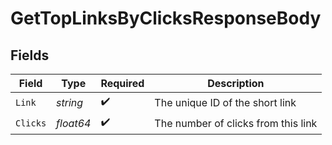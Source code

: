 # GetTopLinksByClicksResponseBody


## Fields

| Field                               | Type                                | Required                            | Description                         |
| ----------------------------------- | ----------------------------------- | ----------------------------------- | ----------------------------------- |
| `Link`                              | *string*                            | :heavy_check_mark:                  | The unique ID of the short link     |
| `Clicks`                            | *float64*                           | :heavy_check_mark:                  | The number of clicks from this link |